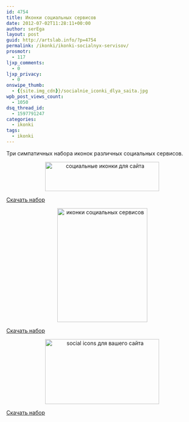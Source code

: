 ```yaml
---
id: 4754
title: Иконки социальных сервисов
date: 2012-07-02T11:28:11+00:00
author: serEga
layout: post
guid: http://artslab.info/?p=4754
permalink: /ikonki/ikonki-socialnyx-servisov/
prosmotr:
  - 117
ljxp_comments:
  - 0
ljxp_privacy:
  - 0
onswipe_thumb:
  - {{site.img_cdn}}/socialnie_iconki_dlya_saita.jpg
wpb_post_views_count:
  - 1050
dsq_thread_id:
  - 1597791247
categories:
  - ikonki
tags:
  - ikonki
---
```

Три симпатичных набора иконок различных социальных сервисов.

<center>
  <a href="{{site.img_cdn}}/socialnie_iconki_dlya_saita.jpg"><img src="{{site.img_cdn}}/socialnie_iconki_dlya_saita-300x77.jpg" alt="социальные иконки для сайта" title="socialnie_iconki_dlya_saita" width="300" height="77" class="aligncenter size-medium wp-image-4757" srcset="{{site.img_cdn}}/socialnie_iconki_dlya_saita-300x77.jpg 300w, {{site.img_cdn}}/socialnie_iconki_dlya_saita.jpg 533w" sizes="(max-width: 300px) 100vw, 300px" /></a>
</center>



[Скачать набор](http://eos8.deviantart.com/art/so-media-222788279)



<center>
  <a href="{{site.img_cdn}}/socialnie_iconki_internet_servisow.jpg"><img src="{{site.img_cdn}}/socialnie_iconki_internet_servisow-237x300.jpg" alt="иконки социальных сервисов" title="socialnie_iconki_internet_servisow" width="237" height="300" class="aligncenter size-medium wp-image-4756" srcset="{{site.img_cdn}}/socialnie_iconki_internet_servisow-237x300.jpg 237w, {{site.img_cdn}}/socialnie_iconki_internet_servisow.jpg 371w" sizes="(max-width: 237px) 100vw, 237px" /></a>
</center>



[Скачать набор](http://www.efrogthemes.com/product/vellum-social-icon-set/)



<center>
  <a href="{{site.img_cdn}}/skachat_socialnie_ikonki.jpg"><img src="{{site.img_cdn}}/skachat_socialnie_ikonki-300x171.jpg" alt="social icons для вашего сайта" title="skachat_socialnie_ikonki" width="300" height="171" class="aligncenter size-medium wp-image-4755" srcset="{{site.img_cdn}}/skachat_socialnie_ikonki-300x171.jpg 300w, {{site.img_cdn}}/skachat_socialnie_ikonki.jpg 699w" sizes="(max-width: 300px) 100vw, 300px" /></a>
</center>



[Скачать набор](http://www.designkindle.com/2011/07/05/square-social-icons/)